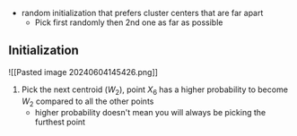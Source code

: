 - random initialization that prefers cluster centers that are far apart
	- Pick first randomly then 2nd one as far as possible
## Initialization
![[Pasted image 20240604145426.png]]
1. Pick the next centroid ($W_2$), point $X_6$ has a higher probability to become $W_2$ compared to all the other points
	- higher probability doesn't mean you will always be picking the furthest point
